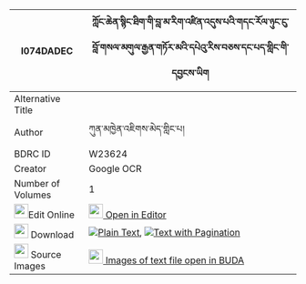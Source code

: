 |I074DADEC|ཀློང་ཆེན་སྙིང་ཐིག་གི་བླ་མ་རིག་འཛིན་འདུས་པའི་གདང་རོལ་ཉུང་ངུ་བློ་གསལ་མགུལ་རྒྱན་གཏོར་མའི་དཔེའུ་རིས་བཅས་དང་པད་གླིང་གི་དབྱངས་ཡིག 
| --- | --- 
|Alternative Title |
|Author| ཀུན་མཁྱེན་འཇིགས་མེད་གླིང་པ།
|BDRC ID | W23624
|Creator | Google OCR
|Number of Volumes| 1
|<img width="25" src="https://img.icons8.com/color/25/000000/edit-property.png">Edit Online| [<img width="25" src="https://avatars.githubusercontent.com/u/45091458?s=200&v=4"> Open in Editor](http://editor.openpecha.org/I074DADEC)
|<img width="25" src="https://img.icons8.com/fluent/48/000000/download-2.png"/>  Download | [![](https://img.icons8.com/color/20/000000/txt.png)Plain Text](https://github.com/Openpecha/I074DADEC/releases/download/v1/longchen_nyingtik_gi_lama_rigd_plain_I074DADEC.zip), [![](https://img.icons8.com/color/20/000000/txt.png)Text with Pagination](https://github.com/Openpecha/I074DADEC/releases/download/v1/longchen_nyingtik_gi_lama_rigd_pages_I074DADEC.zip)
|<img width="25" src="https://img.icons8.com/plasticine/100/000000/pictures-folder.png"/>  Source Images | [<img width="25" src="https://library.bdrc.io/icons/BUDA-small.svg"> Images of text file open in BUDA](https://library.bdrc.io/show/bdr:W23624)